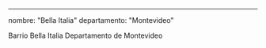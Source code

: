 ---
nombre: "Bella Italia"
departamento: "Montevideo"

Barrio Bella Italia
Departamento de Montevideo
